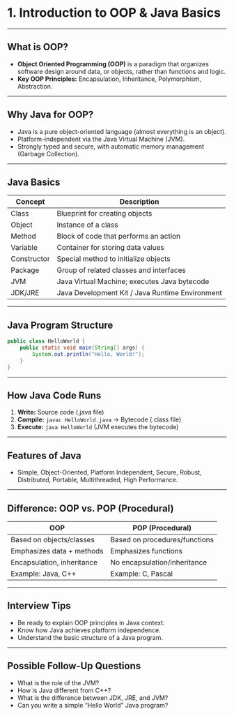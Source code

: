 # 1. Introduction to OOP & Java Basics

---

## What is OOP?

- **Object Oriented Programming (OOP)** is a paradigm that organizes software design around data, or objects, rather than functions and logic.
- **Key OOP Principles:** Encapsulation, Inheritance, Polymorphism, Abstraction.

---

## Why Java for OOP?

- Java is a pure object-oriented language (almost everything is an object).
- Platform-independent via the Java Virtual Machine (JVM).
- Strongly typed and secure, with automatic memory management (Garbage Collection).

---

## Java Basics

| Concept           | Description                                                                 |
|-------------------|-----------------------------------------------------------------------------|
| Class             | Blueprint for creating objects                                              |
| Object            | Instance of a class                                                         |
| Method            | Block of code that performs an action                                       |
| Variable          | Container for storing data values                                           |
| Constructor       | Special method to initialize objects                                        |
| Package           | Group of related classes and interfaces                                     |
| JVM               | Java Virtual Machine; executes Java bytecode                                |
| JDK/JRE           | Java Development Kit / Java Runtime Environment                             |

---

## Java Program Structure

```java
public class HelloWorld {
    public static void main(String[] args) {
        System.out.println("Hello, World!");
    }
}
```

---

## How Java Code Runs

1. **Write:** Source code (.java file)
2. **Compile:** `javac HelloWorld.java` → Bytecode (.class file)
3. **Execute:** `java HelloWorld` (JVM executes the bytecode)

---

## Features of Java

- Simple, Object-Oriented, Platform Independent, Secure, Robust, Distributed, Portable, Multithreaded, High Performance.

---

## Difference: OOP vs. POP (Procedural)

| OOP                           | POP (Procedural)              |
|-------------------------------|-------------------------------|
| Based on objects/classes      | Based on procedures/functions |
| Emphasizes data + methods     | Emphasizes functions          |
| Encapsulation, inheritance    | No encapsulation/inheritance  |
| Example: Java, C++            | Example: C, Pascal            |

---

## Interview Tips

- Be ready to explain OOP principles in Java context.
- Know how Java achieves platform independence.
- Understand the basic structure of a Java program.

---

## Possible Follow-Up Questions

- What is the role of the JVM?
- How is Java different from C++?
- What is the difference between JDK, JRE, and JVM?
- Can you write a simple “Hello World” Java program?
